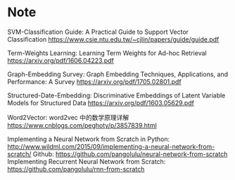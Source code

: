# Note

SVM-Classification Guide: A Practical Guide to Support Vector Classification
   https://www.csie.ntu.edu.tw/~cjlin/papers/guide/guide.pdf
   
Term-Weights Learning: Learning Term Weights for Ad-hoc Retrieval
   https://arxiv.org/pdf/1606.04223.pdf
  
Graph-Embedding Survey: Graph Embedding Techniques, Applications, and Performance: A Survey
   https://arxiv.org/pdf/1705.02801.pdf

Structured-Date-Embedding: Discriminative Embeddings of Latent Variable Models for Structured Data
   https://arxiv.org/pdf/1603.05629.pdf
   
Word2Vector: word2vec 中的数学原理详解 https://www.cnblogs.com/peghoty/p/3857839.html

Implementing a Neural Network from Scratch in Python: http://www.wildml.com/2015/09/implementing-a-neural-network-from-scratch/
   Github: https://github.com/pangolulu/neural-network-from-scratch
Implementing Recurrent Neural Network from Scratch: https://github.com/pangolulu/rnn-from-scratch

